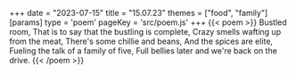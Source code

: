 +++
date = "2023-07-15"
title = "15.07.23"
themes = ["food", "family"]
[params]
  type = 'poem'
  pageKey = 'src/poem.js'
+++
{{< poem >}}
Bustled room,
That is to say that the bustling is complete,
Crazy smells wafting up from the meat,
There's some chillie and beans,
And the spices are elite,
Fueling the talk of a family of five,
Full bellies later and we're back on the drive.
{{< /poem >}}